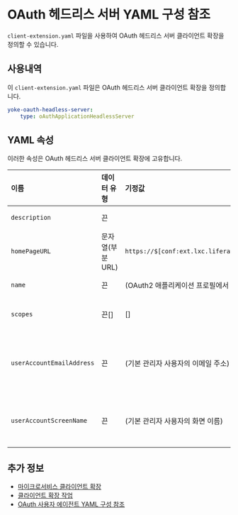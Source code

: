 # OAuth 헤드리스 서버 YAML 구성 참조

`client-extension.yaml` 파일을 사용하여 OAuth 헤드리스 서버 클라이언트 확장을 정의할 수 있습니다.

## 사용내역

이 `client-extension.yaml` 파일은 OAuth 헤드리스 서버 클라이언트 확장을 정의합니다.

```yaml
yoke-oauth-headless-server:
    type: oAuthApplicationHeadlessServer
```

## YAML 속성

이러한 속성은 OAuth 헤드리스 서버 클라이언트 확장에 고유합니다.

| 이름                        | 데이터 유형      | 기정값                                              | 묘사                                                                                           |
|:------------------------- |:----------- |:------------------------------------------------ |:-------------------------------------------------------------------------------------------- |
| `description`             | 끈           |                                                  | 클라이언트 확장 프로그램의 설명입니다.                                                                        |
| `homePageURL`             | 문자열(부분 URL) | `https://$[conf:ext.lxc.liferay.com.mainDomain]` | OAuth2 애플리케이션 프로필 리소스 서버의 기본 주소입니다.                                                          |
| `name`                    | 끈           | (OAuth2 애플리케이션 프로필에서 파생됨)                        | OAuth2 애플리케이션 프로필의 이름입니다. | `프라이버시 정책URL` | URL | | OAuth2 애플리케이션 프로필의 개인정보 보호정책에 대한 URL입니다. |
| `scopes`                  | 끈[]         | []                                               | OAuth2 애플리케이션 프로필과 연결된 범위의 배열입니다.                                                            |
| `userAccountEmailAddress` | 끈           | (기본 관리자 사용자의 이메일 주소)                             | 이 OAuth2 애플리케이션 프로필과 연결된 사용자 계정의 이메일 주소입니다. `userAccountScreenName` 속성이 정의되지 않은 경우에만 사용됩니다.  |
| `userAccountScreenName`   | 끈           | (기본 관리자 사용자의 화면 이름)                              | OAuth2 애플리케이션 프로필과 연결된 사용자 계정의 화면 이름입니다. 이는 `userAccountEmailAddress`값을 재정의합니다.              |

## 추가 정보

* [마이크로서비스 클라이언트 확장](../microservice-client-extensions.md)
* [클라이언트 확장 작업](../working-with-client-extensions.md)
* [OAuth 사용자 에이전트 YAML 구성 참조](./oauth-user-agent-yaml-configuration-reference.md)
